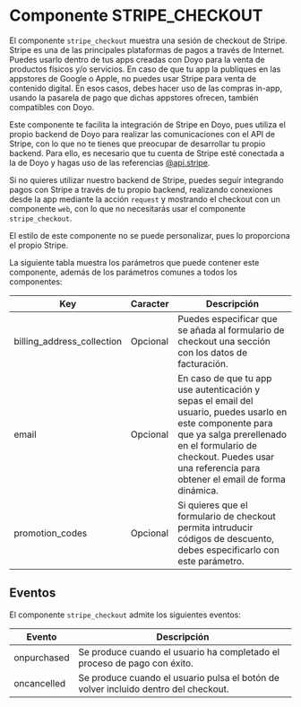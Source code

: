 # Componente STRIPE_CHECKOUT

El componente `stripe_checkout` muestra una sesión de checkout de Stripe. Stripe es una de las principales plataformas de pagos a través de Internet. Puedes usarlo dentro de tus apps creadas con Doyo para la venta de productos físicos y/o servicios. En caso de que tu app la publiques en las appstores de Google o Apple, no puedes usar Stripe para venta de contenido digital. En esos casos, debes hacer uso de las compras in-app, usando la pasarela de pago que dichas appstores ofrecen, también compatibles con Doyo.

Este componente te facilita la integración de Stripe en Doyo, pues utiliza el propio backend de Doyo para realizar las comunicaciones con el API de Stripe, con lo que no te tienes que preocupar de desarrollar tu propio backend. Para ello, es necesario que tu cuenta de Stripe esté conectada a la de Doyo y hagas uso de las referencias [@api.stripe](../../../app.json/api/stripe).

Si no quieres utilizar nuestro backend de Stripe, puedes seguir integrando pagos con Stripe a través de tu propio backend, realizando conexiones desde la app mediante la acción `request` y mostrando el checkout con un componente `web`, con lo que no necesitarás usar el componente `stripe_checkout`.

El estilo de este componente no se puede personalizar, pues lo proporciona el propio Stripe.


La siguiente tabla muestra los parámetros que puede contener este componente, además de los parámetros comunes a todos los componentes:

  | Key  | Caracter | Descripción |
  | ------------- | ------------- | ------------- |
  | billing_address_collection | Opcional | Puedes especificar que se añada al formulario de checkout una sección con los datos de facturación.|
  | email | Opcional | En caso de que tu app use autenticación y sepas el email del usuario, puedes usarlo en este componente para que ya salga prerellenado en el formulario de checkout. Puedes usar una referencia para obtener el email de forma dinámica.|
  | promotion_codes | Opcional | Si quieres que el formulario de checkout permita intruducir códigos de descuento, debes especificarlo con este parámetro.|

  
 

## Eventos

El componente `stripe_checkout` admite los siguientes eventos:

 | Evento  | Descripción |
  | ------------- | ------------- |
  | onpurchased | Se produce cuando el usuario ha completado el proceso de pago con éxito. |
  | oncancelled | Se produce cuando el usuario pulsa el botón de volver incluido dentro del checkout. |